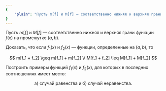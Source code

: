 ```yaml
---
{
    "plain": "Пусть m[f] и M[f] — соответственно нижняя и верхняя грани функции f(x) на промежутке (a,b). Доказать, что если f1(x) и f2(x) — функции, определенные на (a,b), то m[f1 + f2] >= m[f1] + m[f2] и M[f1 + f2] <= M[f1] + M[f2]. Построить примеры функций f1(x) и f2(x), для которых в последних соотношениях имеет место: а) случай равенства и б) случай неравенства."
}
---
```


Пусть $m[f]$ и $M[f]$ — соответственно нижняя и верхняя грани функции $f(x)$ на промежутке $(a,b)$.

Доказать, что если $f_1(x)$ и $f_2(x)$ — функции, определенные на $(a,b)$, то

$$ m[f_1 + f_2] \geq m[f_1] + m[f_2] \\ M[f_1 + f_2] \leq M[f_1] + M[f_2] $$

Построить примеры функций $f_1(x)$ и $f_2(x)$, для которых в последних соотношениях имеет место:

<p style="text-align: center;">а) случай равенства и б) случай неравенства.</p>
